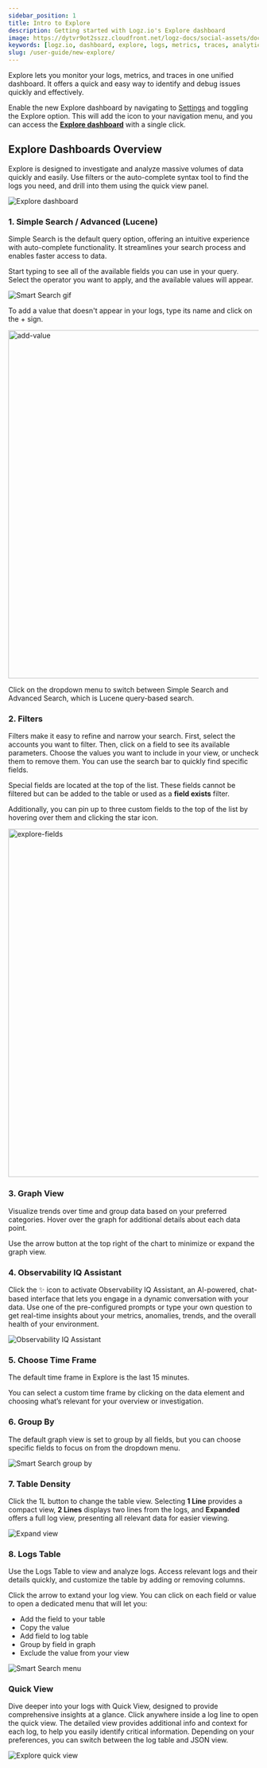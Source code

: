 ```yaml
---
sidebar_position: 1
title: Intro to Explore
description: Getting started with Logz.io's Explore dashboard
image: https://dytvr9ot2sszz.cloudfront.net/logz-docs/social-assets/docs-social.jpg
keywords: [logz.io, dashboard, explore, logs, metrics, traces, analytics, log analysis, observability]
slug: /user-guide/new-explore/
---
```


Explore lets you monitor your logs, metrics, and traces in one unified dashboard. It offers a quick and easy way to identify and debug issues quickly and effectively.

Enable the new Explore dashboard by navigating to [Settings](https://app.logz.io/#/dashboard/settings/general) and toggling the Explore option. This will add the icon to your navigation menu, and you can access the [**Explore dashboard**](https://app.logz.io/#/dashboard/explore/) with a single click.


## Explore Dashboards Overview

Explore is designed to investigate and analyze massive volumes of data quickly and easily. Use filters or the auto-complete syntax tool to find the logs you need, and drill into them using the quick view panel.

![Explore dashboard](https://dytvr9ot2sszz.cloudfront.net/logz-docs/explore-dashboard/explore-main-jun19.png)


### 1. Simple Search / Advanced (Lucene)

Simple Search is the default query option, offering an intuitive experience with auto-complete functionality. It streamlines your search process and enables faster access to data.

Start typing to see all of the available fields you can use in your query. Select the operator you want to apply, and the available values will appear.

![Smart Search gif](https://dytvr9ot2sszz.cloudfront.net/logz-docs/explore-dashboard/search-bar-may21.gif)

To add a value that doesn't appear in your logs, type its name and click on the + sign.

<img src="https://dytvr9ot2sszz.cloudfront.net/logz-docs/explore-dashboard/new-value-apr8.png" alt="add-value" width="700"/>

Click on the dropdown menu to switch between Simple Search and Advanced Search, which is Lucene query-based search.

### 2. Filters


Filters make it easy to refine and narrow your search. First, select the accounts you want to filter. Then, click on a field to see its available parameters. Choose the values you want to include in your view, or uncheck them to remove them. You can use the search bar to quickly find specific fields.

Special fields are located at the top of the list. These fields cannot be filtered but can be added to the table or used as a **field exists** filter.

Additionally, you can pin up to three custom fields to the top of the list by hovering over them and clicking the star icon.

<img src="https://dytvr9ot2sszz.cloudfront.net/logz-docs/explore-dashboard/explore-fields.gif" alt="explore-fields" width="700"/>

### 3. Graph View

Visualize trends over time and group data based on your preferred categories. Hover over the graph for additional details about each data point.

Use the arrow button at the top right of the chart to minimize or expand the graph view.

### 4. Observability IQ Assistant

Click the ✨ icon to activate Observability IQ Assistant, an AI-powered, chat-based interface that lets you engage in a dynamic conversation with your data. Use one of the pre-configured prompts or type your own question to get real-time insights about your metrics, anomalies, trends, and the overall health of your environment.

![Observability IQ Assistant](https://dytvr9ot2sszz.cloudfront.net/logz-docs/explore-dashboard/obsriq-may21.gif)


### 5. Choose Time Frame

The default time frame in Explore is the last 15 minutes.

You can select a custom time frame by clicking on the data element and choosing what’s relevant for your overview or investigation.

### 6. Group By

The default graph view is set to group by all fields, but you can choose specific fields to focus on from the dropdown menu. 

![Smart Search group by](https://dytvr9ot2sszz.cloudfront.net/logz-docs/explore-dashboard/groupby-may21.png)

### 7. Table Density

Click the 1L button to change the table view. Selecting **1 Line** provides a compact view, **2 Lines** displays two lines from the logs, and **Expanded** offers a full log view, presenting all relevant data for easier viewing.

![Expand view](https://dytvr9ot2sszz.cloudfront.net/logz-docs/explore-dashboard/expand-table-may21.png)

### 8. Logs Table

Use the Logs Table to view and analyze logs. Access relevant logs and their details quickly, and customize the table by adding or removing columns.

Click the arrow to extand your log view. You can click on each field or value to open a dedicated menu that will let you:

* Add the field to your table
* Copy the value
* Add field to log table
* Group by field in graph
* Exclude the value from your view

![Smart Search menu](https://dytvr9ot2sszz.cloudfront.net/logz-docs/explore-dashboard/menu-may21.png)

### Quick View

Dive deeper into your logs with Quick View, designed to provide comprehensive insights at a glance. Click anywhere inside a log line to open the quick view. The detailed view provides additional info and context for each log, to help you easily identify critical information.  Depending on your preferences, you can switch between the log table and JSON view.

![Explore quick view](https://dytvr9ot2sszz.cloudfront.net/logz-docs/explore-dashboard/quick-view-may21.png)